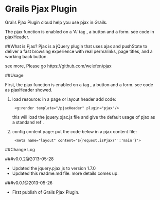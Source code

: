 Grails Pjax Plugin
=========================
Grails Pjax Plugin cloud help you use pjax in Grails.

The pjax function is enabled on a 'A' tag , a button and a form. see code in pjaxHeader.

##What is Pjax?
Pjax is a jQuery plugin that uses ajax and pushState to deliver a fast browsing experience with real permalinks, page titles, and a working back button.

see more, Please go https://github.com/welefen/pjax

##Usage

First, the pjax function is enabled on a tag , a button and a form. see code as pjaxHeader showed.

1. load resource: in a page or layout header add code:

        <g:render template="/pjaxHeader" plugin="pjax"/>

    this will load the jquery.pjax.js file and give the default usage of pjax as a standand ref .
2. config content page: put the code below in a pjax content file:

        <meta name="layout" content="${request.isPjax?'':'main'}">

##Change Log

###v0.0.2@2013-05-28
- Updated the jquery.pjax.js to version 1.7.0
- Updated this readme.md file. more details comes up.

###v0.0.1@2013-05-26
- First publish of Grails Pjax Plugin.


